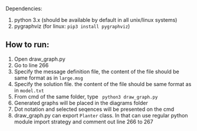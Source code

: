 Dependencies:
1. python 3.x (should be available by default in all unix/linux systems)
2. pygraphviz (for linux: ```pip3 install pygraphviz```)


## How to run:
1. Open draw_graph.py
2. Go to line 266
3. Specify the message definition file, the content of the file should be same format as in ```large.msg```
4. Specify the solution file. the content of the file should be same format as in ```model.txt```
5. From cmd of the same folder, type ``` python3 draw_graph.py```
6. Generated graphs will be placed in the diagrams folder
8. Dot notation and selected seqences will be presented on the cmd
9. draw_graph.py can export ```Planter``` class. In that can use regular python module import strategy and comment out line 266 to 267 